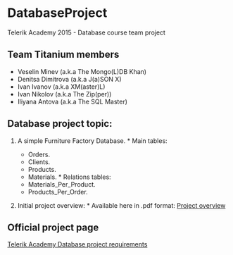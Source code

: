 # DatabaseProject
Telerik Academy 2015 - Database course team project
## Team Titanium members
  - Veselin Minev (a.k.a The Mongo(L)DB Khan)
  - Denitsa Dimitrova (a.k.a J(a)SON X)
  - Ivan Ivanov (a.k.a XM(aster)L)
  - Ivan Nikolov (a.k.a The Zip(per))
  - Iliyana Antova (a.k.a The SQL Master)

## Database project topic:
  1. A simple Furniture Factory Database.
    * Main tables:
      - Orders.
      - Clients.
      - Products.
      - Materials.
    * Relations tables:
      - Materials_Per_Product.
      - Products_Per_Order.

  2. Initial project overview:
    * Available here in .pdf format: [Project overview](/Documentation/Team_Titanium_Database_project_overview.pdf)

## Official project page
[Telerik Academy Database project requirements](https://github.com/TelerikAcademy/Databases/tree/master/21.%20Databases%20Team%20Work%20Project/2015)

